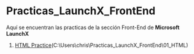 # Practicas_LaunchX_FrontEnd

Aquí se encuentran las practicas de la sección Front-End de **Microsoft LaunchX**

1. [HTML Practice]()(C:\Users\chris\Practicas_LaunchX_FrontEnd\01_HTML)
